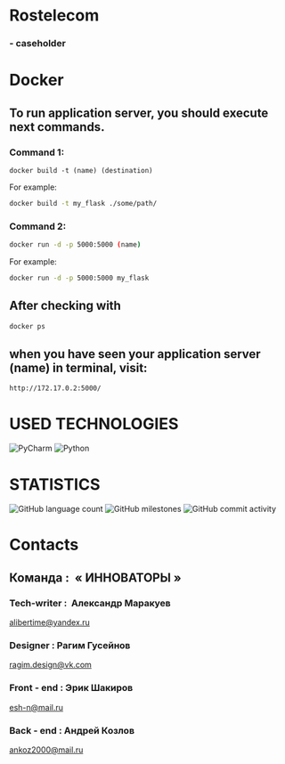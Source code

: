 # Rostelecom
### - caseholder

# Docker
## To run application server, you should execute next commands.
### Command 1:

```docker
docker build -t (name) (destination)
```
For example: 
```bash
docker build -t my_flask ./some/path/
```
### Command 2:
```bash
docker run -d -p 5000:5000 (name)
```
For example: 
```bash
docker run -d -p 5000:5000 my_flask
```

## After checking with 
```bash
docker ps
```
## when you have seen your application server (name) in terminal, visit:
```http
http://172.17.0.2:5000/
```

# USED TECHNOLOGIES
![PyCharm](https://img.shields.io/badge/pycharm-143?style=for-the-badge&logo=pycharm&logoColor=black&color=black&labelColor=green)
![Python](https://img.shields.io/badge/python-3670A0?style=for-the-badge&logo=python&logoColor=ffdd54)
# STATISTICS
![GitHub language count](https://img.shields.io/github/languages/count/TheFirstKingOfKings/Travel?style=for-the-badge)
![GitHub milestones](https://img.shields.io/github/milestones/all/TheFirstKingOfKings/Travel?style=for-the-badge)
![GitHub commit activity](https://img.shields.io/github/commit-activity/w/TheFirstKingOfKings/Travel?style=for-the-badge)

# Contacts
## Команда :  « ИННОВАТОРЫ »

### Tech-writer :  Александр Маракуев
alibertime@yandex.ru

### Designer : Рагим Гусейнов
ragim.design@vk.com 

### Front - end : Эрик Шакиров
esh-n@mail.ru 

### Back - end : Андрей Козлов
ankoz2000@mail.ru 


